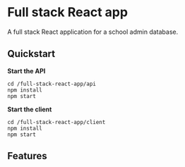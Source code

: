 # Full stack React app

A full stack React application for a school admin database.

## Quickstart

**Start the API**

```
cd /full-stack-react-app/api
npm install
npm start
```

**Start the client**

```
cd /full-stack-react-app/client
npm install
npm start
```

## Features
